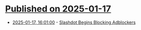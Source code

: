 # [Published on 2025-01-17](index.md)

* [2025-01-17, 16:01:00](https://soylentnews.org/article.pl?sid=25/01/17/0242252&from=rss) - [Slashdot Begins Blocking Adblockers](https://soylentnews.org/article.pl?sid=25/01/17/0242252&from=rss)
